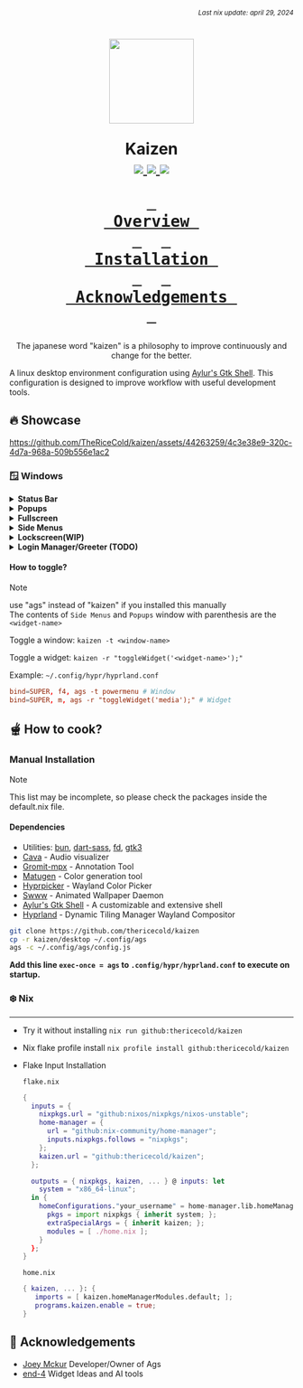 ###### *<div align=right><sub>Last nix update: april 29, 2024</sub></div>*

<h1 align=center>
  <img src='https://github.com/thericecold/dots/blob/main/assets/ibu-circle.png' width='150px'/>

  Kaizen<br />
  <a href='https://nixos.org'>
    <img src='https://img.shields.io/badge/NixOS-unstable-blue.svg?style=for-the-badge&labelColor=1b1e28&logo=NixOS&logoColor=add7ff&color=add7ff'>
  </a>
  <a href='https://github.com/TheRiceCold/kaizen'>
    <img src='https://img.shields.io/github/languages/code-size/thericecold/kaizen?color=5de4c7&labelColor=1b1e28&style=for-the-badge&logo=github&logoColor=5de4c7'>
  </a>
  <a href='https://github.com/TheRiceCold/kaizen/stargazers'>
    <img src='https://img.shields.io/github/stars/thericecold/kaizen?color=fcc5e9&labelColor=1b1e28&style=for-the-badge&logo=starship&logoColor=fcc5e9'>
  </a>

  **[<kbd> <br> Overview <br> </kbd>](#-overview)** 
  **[<kbd> <br> Installation <br> </kbd>](#-how-to-cook)** 
  **[<kbd> <br> Acknowledgements&nbsp; <br> </kbd>](#-Acknowledgements)**

</h1>
<p align=center>The japanese word "kaizen" is a philosophy to improve continuously and change for the better.</p>

A linux desktop environment configuration using [Aylur's Gtk Shell][ags]. This configuration is designed to improve workflow with useful development tools.

## 🔥 Showcase

https://github.com/TheRiceCold/kaizen/assets/44263259/4c3e38e9-320c-4d7a-968a-509b556e1ac2

### 🪟 Windows

<details>
  <summary><b>Status Bar</b></summary>

- **Right Buttons**
  - Logo Icon: Toggles launcher window
  - Workspace: Toggles workspaces overview window
  - Extend Button
    - Window Options
      - Fullscreen, Toggle Float, Center Layout, Quit
      - Floats Only: Pin and Center
    - Developer Tools
      - API Tools: Opens API Tools Side Menu
      - Waydroid: Starts Waydroid. [view my setup]()
      - Debian: Starts Debian Container. [view my setup]()
      - Windows 11: Opens Windows 11 VM. [view my setup]()
    - Shortcuts: Opens shortcuts window.
    - Help: Opens the wiki page.
- **Left Buttons**: 
  - Extend Button
    - Draw: Starts annotation/drawing tool.
    - Colors: Toggles color popup widget.
    - Keys: Key/keyboard options.
    - Zoom: Zoom toggle options.
    - Record: Screen record options.
    - Snip: Screenshot options.
  - System Tray Applications
  - Control Button: Toggles quicksettings side menu widget
  - Date Button: Toggles Date sidemenu widget
  - Power Button: Opens Powermenu window 
- **Middle Status**: 
  > [!NOTE] Click to open Media player popup and scroll up/down to switch between player and visualizer.

</details>

<details>
  <summary><b>Popups</b></summary>
  <ul>
    <li><b>Dock(dock)</b></li>
    <li><b>Keyboard(keyboard)</b></li>
    <li><b>Indicator</b></li>
    <li><b>Color Tool(color)</b></li>
    <li><b>Media Player(media)</b></li>
    <li><b>Notifications</b></li>
    <li><b>Annotation Tools(annotation)</b></li>
  </ul>
</details>

<details>
  <summary><b>Fullscreen</b></summary>

- **Overview**
- **Shortcuts**
- **Power Menu**

</details>

<details>
  <summary><b>Side Menus</b></summary>

- **API Tools (apis)**
  - Google Gemini
  - OpenAI ChatGPT
- **Date menu (date)**: 
  - Calendar
  - Weather and Forecast
  - Agenda/Todo List
  - Pomodoro
  - Events
- **Quick settings (quicksettings)**: 
  - Notification List 
  - Wifi List
  - Bluetooth List,
  - Sound and Audio Settings
  - Display Settings

</details>

<details>
  <summary><b>Lockscreen(WIP)</b></summary>
</details>
<details>
  <summary><b>Login Manager/Greeter (TODO)</b></summary>
</details>

#### How to toggle?
> [!NOTE] 
> use "ags" instead of "kaizen" if you installed this manually<br/>
> The contents of `Side Menus` and `Popups` window with parenthesis are the `<widget-name>`

Toggle a window: `kaizen -t <window-name>`

Toggle a widget: `kaizen -r "toggleWidget('<widget-name>');"`

Example: `~/.config/hypr/hyprland.conf`
``` conf
bind=SUPER, f4, ags -t powermenu # Window
bind=SUPER, m, ags -r "toggleWidget('media');" # Widget
```

## 🫕 How to cook?
### Manual Installation
> [!NOTE]
> This list may be incomplete, so please check the packages inside the default.nix file.
#### Dependencies
- Utilities: [bun], [dart-sass], [fd], [gtk3]
- [Cava] - Audio visualizer
- [Gromit-mpx] - Annotation Tool
- [Matugen] - Color generation tool
- [Hyprpicker] - Wayland Color Picker
- [Swww] - Animated Wallpaper Daemon
- [Aylur's Gtk Shell][ags] - A customizable and extensive shell
- [Hyprland] - Dynamic Tiling Manager Wayland Compositor
``` bash
git clone https://github.com/thericecold/kaizen
cp -r kaizen/desktop ~/.config/ags
ags -c ~/.config/ags/config.js
```

**Add this line `exec-once = ags` to `.config/hypr/hyprland.conf` to execute on startup.**


### ❄️ Nix
---
- Try it without installing `nix run github:thericecold/kaizen`
- Nix flake profile install `nix profile install github:thericecold/kaizen`
- Flake Input Installation

    `flake.nix`
    ``` nix
    {
      inputs = {    
        nixpkgs.url = "github:nixos/nixpkgs/nixos-unstable";
        home-manager = {
          url = "github:nix-community/home-manager";
          inputs.nixpkgs.follows = "nixpkgs";
        };
        kaizen.url = "github:thericecold/kaizen";
      };

      outputs = { nixpkgs, kaizen, ... } @ inputs: let
        system = "x86_64-linux";
      in {
        homeConfigurations."your_username" = home-manager.lib.homeManagerConfiguration {
          pkgs = import nixpkgs { inherit system; };
          extraSpecialArgs = { inherit kaizen; };
          modules = [ ./home.nix ];
        }
      };
    }
    ```
    `home.nix`
    ``` nix
    { kaizen, ... }: {
       imports = [ kaizen.homeManagerModules.default; ]; 
       programs.kaizen.enable = true;
    }
    ```

## 🙏 Acknowledgements
- [Joey Mckur](https://github.com/aylur/dotfiles) Developer/Owner of Ags
- [end-4](https://github.com/end-4/dots-hyprland) Widget Ideas and AI tools

[gtk3]: https://docs.gtk.org/gtk3
[bun]: https://github.com/oven-sh/bun
[fd]: https://github.com/sharkdp/fd
[ags]: https://github.com/aylur/ags
[swww]: https://github.com/LGFae/swww
[cava]: https://github.com/karlstav/cava
[matugen]: https://github.com/InioX/matugen
[dart-sass]: https://github.com/sass/dart-sass
[hyprland]: https://github.com/hyprwm/Hyprland
[gromit-mpx]: https://github.com/bk138/gromit-mpx
[hyprpicker]: https://github.com/hyprwm/hyprpicker
